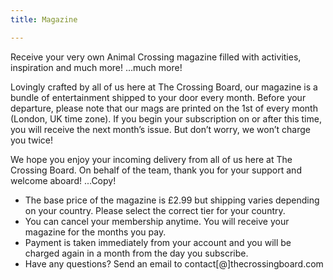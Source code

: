 ```yaml
---
title: Magazine

---
```

Receive your very own Animal Crossing magazine filled with activities, inspiration and much more! …much more!

Lovingly crafted by all of us here at The Crossing Board, our magazine is a bundle of entertainment shipped to your door every month. Before your departure, please note that our mags are printed on the 1st of every month (London, UK time zone). If you begin your subscription on or after this time, you will receive the next month’s issue. But don’t worry, we won’t charge you twice! 

We hope you enjoy your incoming delivery from all of us here at The Crossing Board. On behalf of the team, thank you for your support and welcome aboard! ...Copy!

- The base price of the magazine is £2.99 but shipping varies depending on your country. Please select the correct tier for your country.
- You can cancel your membership anytime. You will receive your magazine for the months you pay.
- Payment is taken immediately from your account and you will be charged again in a month from the day you subscribe.
- Have any questions? Send an email to contact[@]thecrossingboard.com
